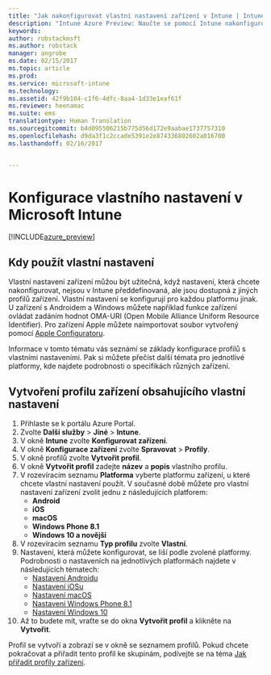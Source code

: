 ```yaml
---
title: "Jak nakonfigurovat vlastní nastavení zařízení v Intune | Intune Azure Preview | Dokumentace Microsoftu"
description: "Intune Azure Preview: Naučte se pomocí Intune nakonfigurovat vlastní nastavení pro zařízení, která spravujete."
keywords: 
author: robstackmsft
ms.author: robstack
manager: angrobe
ms.date: 02/15/2017
ms.topic: article
ms.prod: 
ms.service: microsoft-intune
ms.technology: 
ms.assetid: 42f9b104-c1f6-4dfc-8aa4-1d33e1eaf61f
ms.reviewer: heenamac
ms.suite: ems
translationtype: Human Translation
ms.sourcegitcommit: b4d095506215b775d56d172e9aabae1737757310
ms.openlocfilehash: d9da3f1c2ccade5391e2e874336802602a016700
ms.lasthandoff: 02/16/2017


---
```


# <a name="how-to-configure-custom-device-settings-in-microsoft-intune"></a>Konfigurace vlastního nastavení v Microsoft Intune

[!INCLUDE[azure_preview](../includes/azure_preview.md)]

## <a name="when-to-use-custom-settings"></a>Kdy použít vlastní nastavení

Vlastní nastavení zařízení můžou být užitečná, když nastavení, která chcete nakonfigurovat, nejsou v Intune předdefinovaná, ale jsou dostupná z jiných profilů zařízení.
Vlastní nastavení se konfigurují pro každou platformu jinak. U zařízení s Androidem a Windows můžete například funkce zařízení ovládat zadáním hodnot OMA-URI (Open Mobile Alliance Uniform Resource Identifier). Pro zařízení Apple můžete naimportovat soubor vytvořený pomocí [Apple Configuratoru](https://itunes.apple.com/us/app/apple-configurator-2/id1037126344?mt=12).

Informace v tomto tématu vás seznámí se základy konfigurace profilů s vlastními nastaveními. Pak si můžete přečíst další témata pro jednotlivé platformy, kde najdete podrobnosti o specifikách různých zařízení.

## <a name="create-a-device-profile-containing-custom-settings"></a>Vytvoření profilu zařízení obsahujícího vlastní nastavení

1. Přihlaste se k portálu Azure Portal.
2. Zvolte **Další služby** > **Jiné** > **Intune**.
3. V okně **Intune** zvolte **Konfigurovat zařízení**.
2. V okně **Konfigurace zařízení** zvolte **Spravovat** > **Profily**.
3. V okně profilů zvolte **Vytvořit profil**.
4. V okně **Vytvořit profil** zadejte **název** a **popis** vlastního profilu.
5. V rozevíracím seznamu **Platforma** vyberte platformu zařízení, u které chcete vlastní nastavení použít. V současné době můžete pro vlastní nastavení zařízení zvolit jednu z následujících platforem:
    - **Android**
    - **iOS**
    - **macOS**
    - **Windows Phone 8.1**
    - **Windows 10 a novější**
6. V rozevíracím seznamu **Typ profilu** zvolte **Vlastní**.
7. Nastavení, která můžete konfigurovat, se liší podle zvolené platformy. Podrobnosti o nastaveních na jednotlivých platformách najdete v následujících tématech:
    - [Nastavení Androidu](custom-for-android.md)
    - [Nastavení iOSu](custom-for-ios.md)
    - [Nastavení macOS](custom-for-macos.md)
    - [Nastavení Windows Phone 8.1](custom-for-windows-phone-8-1.md)
    - [Nastavení Windows 10](custom-for-windows-10.md)
8. Až to budete mít, vraťte se do okna **Vytvořit profil** a klikněte na **Vytvořit**.

Profil se vytvoří a zobrazí se v okně se seznamem profilů.
Pokud chcete pokračovat a přiřadit tento profil ke skupinám, podívejte se na téma [Jak přiřadit profily zařízení](how-to-assign-device-profiles.md).


